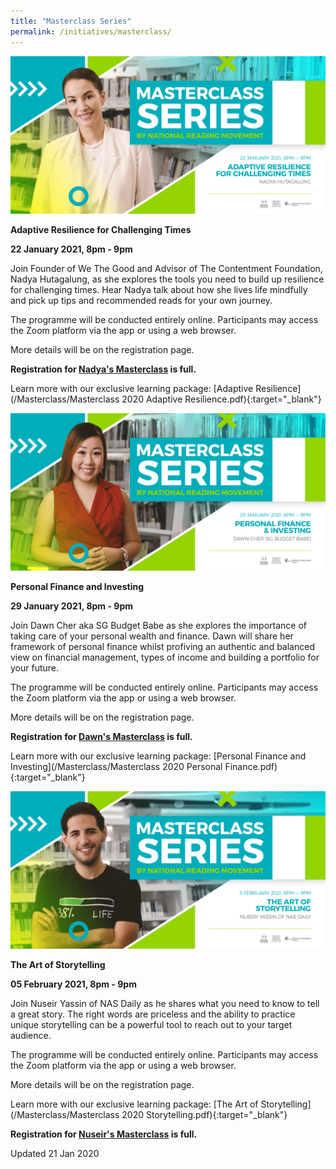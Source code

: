 ```yaml
---
title: "Masterclass Series"
permalink: /initiatives/masterclass/
---
```


![banner Masterclass](\masterclass\Masterclass_NADYA.jpg)

**Adaptive Resilience for Challenging Times**

**22 January 2021, 8pm - 9pm**

Join Founder of We The Good and Advisor of The Contentment Foundation, Nadya Hutagalung, as she explores the tools you need to build up resilience for challenging times. Hear Nadya talk about how she lives life mindfully and pick up tips and recommended reads for your own journey.

The programme will be conducted entirely online. Participants may access the Zoom platform via the app or using a web browser. 

More details will be on the registration page.  



**Registration for [Nadya's Masterclass](https://go.gov.sg/nadyamasterclass) is full.**



Learn more with our exclusive learning package: [Adaptive Resilience](/Masterclass/Masterclass 2020 Adaptive Resilience.pdf){:target="_blank"}



![banner Masterclass](\masterclass\Masterclass_DAWN.jpg)

**Personal Finance and Investing**

**29 January 2021, 8pm - 9pm**

Join Dawn Cher aka SG Budget Babe as she explores the importance of taking care of your personal wealth and finance. Dawn will share her framework of personal finance whilst profiving an authentic and balanced view on financial management, types of income and building a portfolio for your future.

The programme will be conducted entirely online. Participants may access the Zoom platform via the app or using a web browser. 

More details will be on the registration page.  



**Registration for [Dawn's Masterclass](https://go.gov.sg/dawnmasterclass) is full.**



Learn more with our exclusive learning package: [Personal Finance and Investing](/Masterclass/Masterclass 2020 Personal Finance.pdf){:target="_blank"}



![banner Masterclass](\masterclass\Masterclass_NUSEIR.jpg)

**The Art of Storytelling**

**05 February 2021, 8pm - 9pm**

Join Nuseir Yassin of NAS Daily as he shares what you need to know to tell a great story. The right words are priceless and the ability to practice unique storytelling can be a powerful tool to reach out to your target audience.

The programme will be conducted entirely online. Participants may access the Zoom platform via the app or using a web browser. 

More details will be on the registration page.  



Learn more with our exclusive learning package: [The Art of Storytelling](/Masterclass/Masterclass 2020 Storytelling.pdf){:target="_blank"}



**Registration for [Nuseir's Masterclass](https://go.gov.sg/nuseirmasterclass) is full.**





Updated 21 Jan 2020

